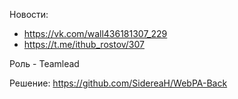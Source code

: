 Новости:
- https://vk.com/wall436181307_229
- https://t.me/ithub_rostov/307

Роль - Teamlead

Решение:
https://github.com/SidereaH/WebPA-Back
